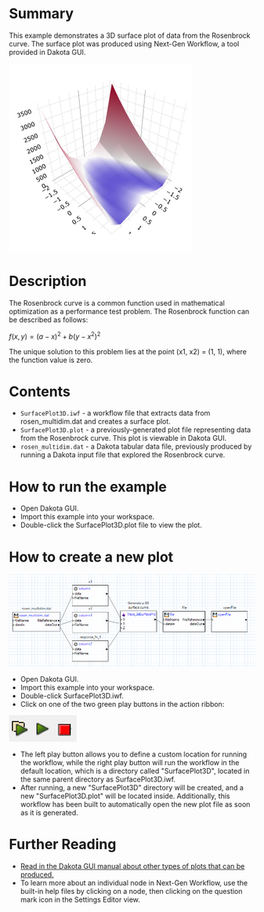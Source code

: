 # Summary

This example demonstrates a 3D surface plot of data from the Rosenbrock curve.  The surface plot was produced using Next-Gen Workflow, a tool provided in Dakota GUI.

![alt text](img/surfacePlot3D.png "Example plot")
 
# Description

The Rosenbrock curve is a common function used in mathematical optimization as a performance test problem.  The Rosenbrock function can be described as follows:

$` f(x,y) = (a-x)^2 + b(y-x^2)^2 `$

The unique solution to this problem lies at the point (x1, x2) = (1, 1), where the function value is zero.

# Contents

- `SurfacePlot3D.iwf` - a workflow file that extracts data from rosen_multidim.dat and creates a surface plot.
- `SurfacePlot3D.plot` - a previously-generated plot file representing data from the Rosenbrock curve.  This plot is viewable in Dakota GUI.
- `rosen_multidim.dat` - a Dakota tabular data file, previously produced by running a Dakota input file that explored the Rosenbrock curve. 

# How to run the example

- Open Dakota GUI.
- Import this example into your workspace.
- Double-click the SurfacePlot3D.plot file to view the plot.

# How to create a new plot

![alt text](img/workflow.png "The workflow")

- Open Dakota GUI.
- Import this example into your workspace.
- Double-click SurfacePlot3D.iwf.
- Click on one of the two green play buttons in the action ribbon:

![alt text](img/workflowActions.png "Workflow actions")

- The left play button allows you to define a custom location for running the workflow, while the right play button will run the workflow in the default location, which is a directory called "SurfacePlot3D", located in the same parent directory as SurfacePlot3D.iwf.
- After running, a new "SurfacePlot3D" directory will be created, and a new "SurfacePlot3D.plot" will be located inside.  Additionally, this workflow has been built to automatically open the new plot file as soon as it is generated.

# Further Reading

- [Read in the Dakota GUI manual about other types of plots that can be produced.](https://dakota.sandia.gov/content/chartreuse-1)
- To learn more about an individual node in Next-Gen Workflow, use the built-in help files by clicking on a node, then clicking on the question mark icon in the Settings Editor view.
